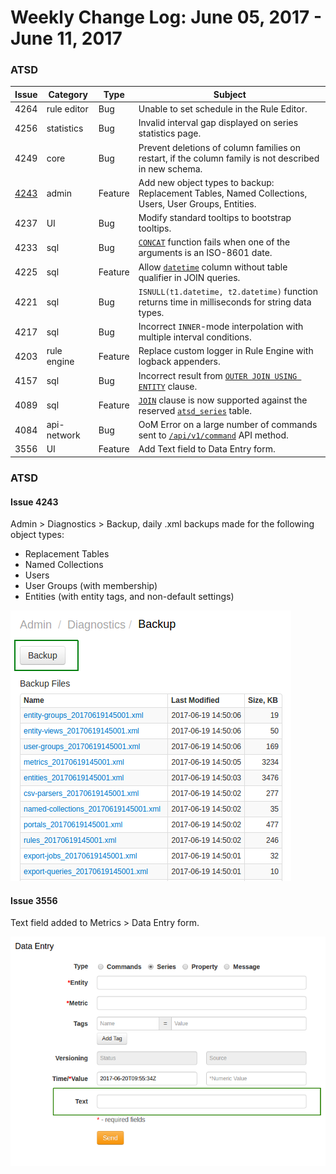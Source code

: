 Weekly Change Log: June 05, 2017 - June 11, 2017
==================================================
### ATSD

| Issue| Category    | Type    | Subject              |
|------|-------------|---------|----------------------|
| 4264 |rule editor | Bug | Unable to set schedule in the Rule Editor. |
| 4256 | statistics | Bug | Invalid interval gap displayed on series statistics page. |
| 4249 | core | Bug | Prevent deletions of column families on restart, if the column family is not described in new schema. |
| [4243](#Issue-4243) | admin | Feature | Add new object types to backup: Replacement Tables, Named Collections, Users, User Groups, Entities. |
| 4237 | UI | Bug | Modify standard tooltips to bootstrap tooltips. |
| 4233 | sql | Bug | [`CONCAT`](https://github.com/axibase/atsd/tree/master/api/sql#string-functions) function fails when one of the arguments is an ISO-8601 date. |
| 4225 | sql | Feature | Allow [`datetime`](https://github.com/axibase/atsd/tree/master/api/sql#predefined-columns) column without table qualifier in JOIN queries. |
| 4221 | sql | Bug | `ISNULL(t1.datetime, t2.datetime)` function returns time in milliseconds for string data types. |
| 4217 | sql | Bug | Incorrect `INNER`-mode interpolation with multiple interval conditions. |
| 4203 | rule engine | Feature | Replace custom logger in Rule Engine with logback appenders. |
| 4157 | sql | Bug | Incorrect result from [`OUTER JOIN USING ENTITY`](https://github.com/axibase/atsd/blob/master/api/sql/examples/outer-join-with-aggregation.md) clause. |
| 4089 | sql | Feature | [`JOIN`](https://github.com/axibase/atsd/tree/master/api/sql#joins) clause is now supported against the reserved [`atsd_series`](https://github.com/axibase/atsd/tree/master/api/sql#atsd_series-table) table. |
| 4084 | api-network | Bug | OoM Error on a large number of commands sent to [`/api/v1/command`](https://github.com/axibase/atsd/blob/master/api/data/ext/command.md) API method. |
| 3556 | UI | Feature | Add Text field to Data Entry form. |

### ATSD

#### Issue 4243

Admin > Diagnostics > Backup, daily .xml backups made for the following object types:

* Replacement Tables
* Named Collections
* Users
* User Groups (with membership)
* Entities (with entity tags, and non-default settings)

![4243](Images/4243.png)

#### Issue 3556

Text field added to Metrics > Data Entry form.

![3556](Images/3556.png)

